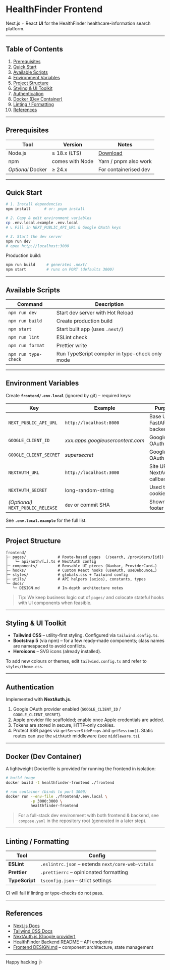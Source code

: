 # HealthFinder Frontend

Next.js + React **UI** for the HealthFinder healthcare-information search platform.

---

## Table of Contents
1. [Prerequisites](#prerequisites)
2. [Quick Start](#quick-start)
3. [Available Scripts](#available-scripts)
4. [Environment Variables](#environment-variables)
5. [Project Structure](#project-structure)
6. [Styling & UI Toolkit](#styling--ui-toolkit)
7. [Authentication](#authentication)
8. [Docker (Dev Container)](#docker-dev-container)
9. [Linting / Formatting](#linting--formatting)
10. [References](#references)

---

## Prerequisites
| Tool | Version | Notes |
|------|---------|-------|
| Node.js | ≥ 18.x (LTS) | [Download](https://nodejs.org/) |
| npm | comes with Node | Yarn / pnpm also work |
| *Optional* Docker | ≥ 24.x | For containerised dev |

---

## Quick Start

```bash
# 1. Install dependencies
npm install      # or: pnpm install

# 2. Copy & edit environment variables
cp .env.local.example .env.local
# ↳ Fill in NEXT_PUBLIC_API_URL & Google OAuth keys

# 3. Start the dev server
npm run dev
# open http://localhost:3000
```

Production build:

```bash
npm run build     # generates .next/
npm start         # runs on PORT (defaults 3000)
```

---

## Available Scripts
| Command | Description |
|---------|-------------|
| `npm run dev` | Start dev server with Hot Reload |
| `npm run build` | Create production build |
| `npm start` | Start built app (uses `.next/`) |
| `npm run lint` | ESLint check |
| `npm run format` | Prettier write |
| `npm run type-check` | Run TypeScript compiler in type-check only mode |

---

## Environment Variables

Create **`frontend/.env.local`** (ignored by git) – required keys:

| Key | Example | Purpose |
|-----|---------|---------|
| `NEXT_PUBLIC_API_URL` | `http://localhost:8000` | Base URL of FastAPI backend |
| `GOOGLE_CLIENT_ID` | _xxx.apps.googleusercontent.com_ | Google OAuth |
| `GOOGLE_CLIENT_SECRET` | _supersecret_ | Google OAuth |
| `NEXTAUTH_URL` | `http://localhost:3000` | Site URL for NextAuth callbacks |
| `NEXTAUTH_SECRET` | long-random-string | Used to sign cookies/JWT |
| *(Optional)* `NEXT_PUBLIC_RELEASE` | `dev` or commit SHA | Shown in footer |

See **`.env.local.example`** for the full list.

---

## Project Structure

```
frontend/
├─ pages/              # Route-based pages  (/search, /providers/[id])
│   └─ api/auth/[…].ts # NextAuth config
├─ components/         # Reusable UI pieces (Navbar, ProviderCard…)
├─ hooks/              # Custom React hooks (useAuth, useDebounce…)
├─ styles/             # globals.css + Tailwind config
├─ utils/              # API helpers (axios), constants, types
└─ docs/
   └─ DESIGN.md        # In-depth architecture notes
```

> Tip: We keep business logic out of `pages/` and colocate stateful hooks with UI components when feasible.

---

## Styling & UI Toolkit
- **Tailwind CSS** – utility-first styling. Configured via `tailwind.config.ts`.
- **Bootstrap 5** (via npm) – for a few ready-made components; class names are namespaced to avoid conflicts.
- **Heroicons** – SVG icons (already installed).

To add new colours or themes, edit `tailwind.config.ts` and refer to `styles/theme.css`.

---

## Authentication
Implemented with **NextAuth.js**.

1. Google OAuth provider enabled (`GOOGLE_CLIENT_ID` / `GOOGLE_CLIENT_SECRET`).
2. Apple provider file scaffolded; enable once Apple credentials are added.
3. Tokens are stored in secure, HTTP-only cookies.  
4. Protect SSR pages via `getServerSideProps` and `getSession()`. Static routes can use the `withAuth` middleware (see `middleware.ts`).

---

## Docker (Dev Container)

A lightweight Dockerfile is provided for running the frontend in isolation:

```bash
# build image
docker build -t healthfinder-frontend ./frontend

# run container (binds to port 3000)
docker run --env-file ./frontend/.env.local \
           -p 3000:3000 \
           healthfinder-frontend
```

> For a full-stack dev environment with both frontend & backend, see `compose.yaml` in the repository root (generated in a later step).

---

## Linting / Formatting
| Tool | Config |
|------|--------|
| **ESLint** | `.eslintrc.json` – extends `next/core-web-vitals` |
| **Prettier** | `.prettierrc` – opinionated formatting |
| **TypeScript** | `tsconfig.json` – strict settings |

CI will fail if linting or type-checks do not pass.

---

## References
- [Next.js Docs](https://nextjs.org/docs)
- [Tailwind CSS Docs](https://tailwindcss.com/docs)
- [NextAuth.js (Google provider)](https://next-auth.js.org/providers/google)
- [HealthFinder Backend README](../server/README.md) – API endpoints
- [Frontend DESIGN.md](docs/DESIGN.md) – component architecture, state management

---

Happy hacking 🩺
